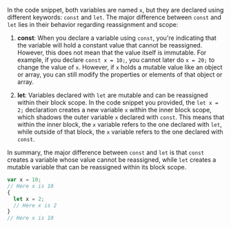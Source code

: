 In the code snippet, both variables are named `x`, but they are declared using different keywords: `const` and `let`. The major difference between `const` and `let` lies in their behavior regarding reassignment and scope:

1. **const**: When you declare a variable using `const`, you're indicating that the variable will hold a constant value that cannot be reassigned. However, this does not mean that the value itself is immutable. For example, if you declare `const x = 10;`, you cannot later do `x = 20;` to change the value of `x`. However, if `x` holds a mutable value like an object or array, you can still modify the properties or elements of that object or array.

2. **let**: Variables declared with `let` are mutable and can be reassigned within their block scope. In the code snippet you provided, the `let x = 2;` declaration creates a new variable `x` within the inner block scope, which shadows the outer variable `x` declared with `const`. This means that within the inner block, the `x` variable refers to the one declared with `let`, while outside of that block, the `x` variable refers to the one declared with `const`.

In summary, the major difference between `const` and `let` is that `const` creates a variable whose value cannot be reassigned, while `let` creates a mutable variable that can be reassigned within its block scope.

```js
var x = 10;
// Here x is 10
{
  let x = 2;
  // Here x is 2
}
// Here x is 10
```
